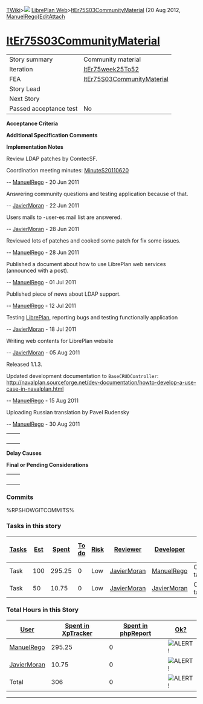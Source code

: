 [TWiki](Main_WebHome)&gt;![](/twiki/pub/TWiki/TWikiDocGraphics/web-bg-small.gif) [LibrePlan Web](LibrePlan_WebHome)&gt;[ItEr75S03CommunityMaterial](LibrePlan_ItEr75S03CommunityMaterial "Topic revision: 20 (20 Aug 2012 - 09:52:54)") (20 Aug 2012, [ManuelRego](Main_ManuelRego))[Edit](LibrePlan_ItEr75S03CommunityMaterial?t=1520343675 "Edit this topic text")[Attach](/twiki/bin/attach/LibrePlan/ItEr75S03CommunityMaterial "Attach an image or document to this topic")  

 [ItEr75S03CommunityMaterial](LibrePlan_ItEr75S03CommunityMaterial)
===================================================================

|                        |                                                                    |
|------------------------|--------------------------------------------------------------------|
| Story summary          | Community material                                                 |
| Iteration              | [ItEr75week25To52](LibrePlan_ItEr75week25To52)                     |
| FEA                    | [ItEr75S03CommunityMaterial](LibrePlan_ItEr75S03CommunityMaterial) |
| Story Lead             |                                                                    |
| Next Story             |                                                                    |
| Passed acceptance test | No                                                                 |

**Acceptance Criteria**

**Additional Specification Comments**

**Implementation Notes**

Review LDAP patches by ComtecSF.

Coordination meeting minutes: [MinuteS20110620](LibrePlan_MinuteS20110620)

-- [ManuelRego](Main_ManuelRego) - 20 Jun 2011

Answering community questions and testing application because of that.

-- [JavierMoran](Main_JavierMoran) - 22 Jun 2011

Users mails to -user-es mail list are answered.

-- [JavierMoran](Main_JavierMoran) - 28 Jun 2011

Reviewed lots of patches and cooked some patch for fix some issues.

-- [ManuelRego](Main_ManuelRego) - 28 Jun 2011

Published a document about how to use LibrePlan web services (announced with a post).

-- [ManuelRego](Main_ManuelRego) - 01 Jul 2011

Published piece of news about LDAP support.

-- [ManuelRego](Main_ManuelRego) - 12 Jul 2011

Testing [LibrePlan](LibrePlan_LibrePlan), reporting bugs and testing functionally application

-- [JavierMoran](Main_JavierMoran) - 18 Jul 2011

Writing web contents for LibrePlan website

-- [JavierMoran](Main_JavierMoran) - 05 Aug 2011

Released 1.1.3.

Updated development documentation to `BaseCRUDController`: <http://navalplan.sourceforge.net/dev-documentation/howto-develop-a-use-case-in-navalplan.html>

-- [ManuelRego](Main_ManuelRego) - 15 Aug 2011

Uploading Russian translation by Pavel Rudensky

-- [ManuelRego](Main_ManuelRego) - 30 Aug 2011

|     |     |
|-----|-----|
|     |     |

**Delay Causes**

**Final or Pending Considerations**

|     |     |
|-----|-----|
|     |     |

###  Commits

%RPSHOWGITCOMMITS%

###  Tasks in this story

| [Tasks](LibrePlan_ItEr75S03CommunityMaterial?sortcol=0;table=2;up=0#sorted_table "Sort by this column") | [Est](LibrePlan_ItEr75S03CommunityMaterial?sortcol=1;table=2;up=0#sorted_table "Sort by this column") | [Spent](LibrePlan_ItEr75S03CommunityMaterial?sortcol=2;table=2;up=0#sorted_table "Sort by this column") | [To do](LibrePlan_ItEr75S03CommunityMaterial?sortcol=3;table=2;up=0#sorted_table "Sort by this column") | [Risk](LibrePlan_ItEr75S03CommunityMaterial?sortcol=4;table=2;up=0#sorted_table "Sort by this column") | [Reviewer](LibrePlan_ItEr75S03CommunityMaterial?sortcol=5;table=2;up=0#sorted_table "Sort by this column") | [Developer](LibrePlan_ItEr75S03CommunityMaterial?sortcol=6;table=2;up=0#sorted_table "Sort by this column") | [Task Name](LibrePlan_ItEr75S03CommunityMaterial?sortcol=7;table=2;up=0#sorted_table "Sort by this column") | [Start Date](LibrePlan_ItEr75S03CommunityMaterial?sortcol=8;table=2;up=0#sorted_table "Sort by this column") | [Est End Date](LibrePlan_ItEr75S03CommunityMaterial?sortcol=9;table=2;up=0#sorted_table "Sort by this column") | [End Date](LibrePlan_ItEr75S03CommunityMaterial?sortcol=10;table=2;up=0#sorted_table "Sort by this column") |
|---------------------------------------------------------------------------------------------------------|-------------------------------------------------------------------------------------------------------|---------------------------------------------------------------------------------------------------------|---------------------------------------------------------------------------------------------------------|--------------------------------------------------------------------------------------------------------|------------------------------------------------------------------------------------------------------------|-------------------------------------------------------------------------------------------------------------|-------------------------------------------------------------------------------------------------------------|--------------------------------------------------------------------------------------------------------------|----------------------------------------------------------------------------------------------------------------|-------------------------------------------------------------------------------------------------------------|
| Task                                                                                                    | 100                                                                                                   | 295.25                                                                                                  | 0                                                                                                       | Low                                                                                                    | [JavierMoran](Main_JavierMoran)                                                                            | [ManuelRego](Main_ManuelRego)                                                                               | Community tasks                                                                                             |                                                                                                              |                                                                                                                |                                                                                                             |
| Task                                                                                                    | 50                                                                                                    | 10.75                                                                                                   | 0                                                                                                       | Low                                                                                                    | [JavierMoran](Main_JavierMoran)                                                                            | [JavierMoran](Main_JavierMoran)                                                                             | Community tasks                                                                                             |                                                                                                              |                                                                                                                |                                                                                                             |

###  Total Hours in this Story

| [User](LibrePlan_ItEr75S03CommunityMaterial?sortcol=0;table=3;up=0#sorted_table "Sort by this column") | [Spent in XpTracker](LibrePlan_ItEr75S03CommunityMaterial?sortcol=1;table=3;up=0#sorted_table "Sort by this column") | [Spent in phpReport](LibrePlan_ItEr75S03CommunityMaterial?sortcol=2;table=3;up=0#sorted_table "Sort by this column") | [Ok?](LibrePlan_ItEr75S03CommunityMaterial?sortcol=3;table=3;up=0#sorted_table "Sort by this column") |
|--------------------------------------------------------------------------------------------------------|----------------------------------------------------------------------------------------------------------------------|----------------------------------------------------------------------------------------------------------------------|-------------------------------------------------------------------------------------------------------|
| [ManuelRego](Main_ManuelRego)                                                                          | 295.25                                                                                                               | 0                                                                                                                    | ![ALERT!](/twiki/pub/TWiki/TWikiDocGraphics/warning.gif "ALERT!")                                     |
| [JavierMoran](Main_JavierMoran)                                                                        | 10.75                                                                                                                | 0                                                                                                                    | ![ALERT!](/twiki/pub/TWiki/TWikiDocGraphics/warning.gif "ALERT!")                                     |
| Total                                                                                                  | 306                                                                                                                  | 0                                                                                                                    | ![ALERT!](/twiki/pub/TWiki/TWikiDocGraphics/warning.gif "ALERT!")                                     |

------------------------------------------------------------------------

